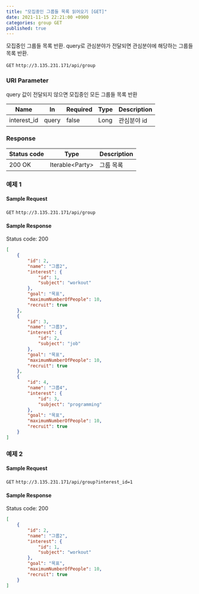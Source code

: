 ```yaml
---
title: "모집중인 그룹들 목록 읽어오기 [GET]"
date: 2021-11-15 22:21:00 +0900
categories: group GET
published: true
---
```


모집중인 그룹들 목록 반환. query로 관심분야가 전달되면 관심분야에 해당하는 그룹들 목록 반환.

`GET` `http://3.135.231.171/api/group`

### URI Parameter

query 값이 전달되지 않으면 모집중인 모든 그룹들 목록 반환

| Name        | In    | Required | Type | Description |
| ----------- | ----- | -------- | ---- | ----------- |
| interest_id | query | false    | Long | 관심분야 id |

### Response

| Status code | Type             | Description |
| ----------- | ---------------- | ----------- |
| 200 OK      | Iterable\<Party> | 그룹 목록   |



### 예제 1

#### Sample Request

`GET` `http://3.135.231.171/api/group`

#### Sample Response

Status code: 200

```json
[
    {
        "id": 2,
        "name": "그룹2",
        "interest": {
            "id": 1,
            "subject": "workout"
        },
        "goal": "목표",
        "maximumNumberOfPeople": 10,
        "recruit": true
    },
    {
        "id": 3,
        "name": "그룹3",
        "interest": {
            "id": 2,
            "subject": "job"
        },
        "goal": "목표",
        "maximumNumberOfPeople": 10,
        "recruit": true
    },
    {
        "id": 4,
        "name": "그룹4",
        "interest": {
            "id": 3,
            "subject": "programming"
        },
        "goal": "목표",
        "maximumNumberOfPeople": 10,
        "recruit": true
    }
]
```



### 예제 2

#### Sample Request

`GET` `http://3.135.231.171/api/group?interest_id=1`

#### Sample Response

Status code: 200

```json
[
    {
        "id": 2,
        "name": "그룹2",
        "interest": {
            "id": 1,
            "subject": "workout"
        },
        "goal": "목표",
        "maximumNumberOfPeople": 10,
        "recruit": true
    }
]
```

